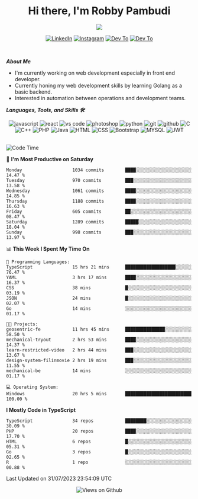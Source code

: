 <div align="center">
   <h1>Hi there, I'm Robby Pambudi </h1>

<img src="https://pronoun.cyou/x/y?subject=He&object=Him&height=20"> 
</div>

<p align='center'>
   <a href="https://www.linkedin.com/in/robbypambudi" target="_blank"><img src="https://img.shields.io/badge/LinkedIn-0077B5?style=for-the-badge&logo=linkedin&logoColor=white" alt="LinkedIn"></a>
   <a href="https://www.instagram.com/robbypambudi" target="_blank"><img src="https://img.shields.io/badge/Instagram-E4405F?style=for-the-badge&logo=instagram&logoColor=white" alt="Instagram"></a>
   <a href="https://dev.to/robbypambudi" target="_blank"><img src="https://img.shields.io/badge/dev.to-0A0A0A?style=for-the-badge&logo=dev.to&logoColor=white" alt="Dev To"></a>
   <a href="https://www.facebook.com/robbyulungpambudi" target="_blank"><img src="https://img.shields.io/badge/Facebook-1877F2?style=for-the-badge&logo=facebook&logoColor=white" alt="Dev To"></a>

</p> <p>
<br>
   
***About Me***
   
- I'm currently working on web development especially in front end developer.
- Currently honing my web development skills by learning Golang as a basic backend.
- Interested in automation between operations and development teams.
 
   
***Languages, Tools, and Skills 🛠***

   <div align="center">
   <img src="https://img.shields.io/badge/JavaScript-F7DF1E?style=for-the-badge&logo=javascript&logoColor=black" alt="javascript" />
      <img src="https://img.shields.io/badge/React-61DAFB?style=for-the-badge&logo=react&logoColor=black" alt="react" />
      <img src="https://img.shields.io/badge/vs%20code-007ACC?style=for-the-badge&logo=visual%20studio%20code&logoColor=white" alt="vs code" />
      <img src="https://img.shields.io/badge/adobe%20photoshop-31A8FF?style=for-the-badge&logo=adobe%20photoshop&logoColor=white" alt="photoshop" />
      <img src="https://img.shields.io/badge/python-3776AB?style=for-the-badge&logo=python&logoColor=white" alt="python" />
      <img src="https://img.shields.io/badge/Git-F05032?style=for-the-badge&logo=git&logoColor=white" alt="git" />
      <img src="https://img.shields.io/badge/GitHub-100000?style=for-the-badge&logo=github&logoColor=white" alt="github" />
      <img src="https://img.shields.io/badge/c-%2300599C.svg?style=for-the-badge&logo=c&logoColor=white" alt="C" />
      <img src="https://img.shields.io/badge/c++-%2300599C.svg?style=for-the-badge&logo=c%2B%2B&logoColor=white" alt="C++" />   
      <img src="https://img.shields.io/badge/PHP-777BB4?style=for-the-badge&logo=php&logoColor=white" alt="PHP" />
      <img src="https://img.shields.io/badge/Java-ED8B00?style=for-the-badge&logo=java&logoColor=white" alt="Java"/>
      <img src="https://img.shields.io/badge/HTML5-E34F26?style=for-the-badge&logo=html5&logoColor=white" alt="HTML" />
      <img src="https://img.shields.io/badge/CSS-239120?&style=for-the-badge&logo=css3&logoColor=white" alt ="CSS" />
      <img src="https://img.shields.io/badge/Bootstrap-563D7C?style=for-the-badge&logo=bootstrap&logoColor=white" alt="Bootstrap" />
      <img src="https://img.shields.io/badge/MySQL-00000F?style=for-the-badge&logo=mysql&logoColor=white" alt="MYSQL" />
      <img src="https://img.shields.io/badge/json%20web%20tokens-323330?style=for-the-badge&logo=json-web-tokens&logoColor=pink" alt="JWT" />
      
   </div><br>
   
<!--START_SECTION:waka-->
![Code Time](http://img.shields.io/badge/Code%20Time-930%20hrs%2011%20mins-blue)

📅 **I'm Most Productive on Saturday** 

```text
Monday                   1034 commits        ████░░░░░░░░░░░░░░░░░░░░░   14.47 % 
Tuesday                  970 commits         ███░░░░░░░░░░░░░░░░░░░░░░   13.58 % 
Wednesday                1061 commits        ████░░░░░░░░░░░░░░░░░░░░░   14.85 % 
Thursday                 1188 commits        ████░░░░░░░░░░░░░░░░░░░░░   16.63 % 
Friday                   605 commits         ██░░░░░░░░░░░░░░░░░░░░░░░   08.47 % 
Saturday                 1289 commits        █████░░░░░░░░░░░░░░░░░░░░   18.04 % 
Sunday                   998 commits         ███░░░░░░░░░░░░░░░░░░░░░░   13.97 % 
```


📊 **This Week I Spent My Time On** 

```text
💬 Programming Languages: 
TypeScript               15 hrs 21 mins      ███████████████████░░░░░░   76.47 % 
YAML                     3 hrs 17 mins       ████░░░░░░░░░░░░░░░░░░░░░   16.37 % 
CSS                      38 mins             █░░░░░░░░░░░░░░░░░░░░░░░░   03.19 % 
JSON                     24 mins             █░░░░░░░░░░░░░░░░░░░░░░░░   02.07 % 
Go                       14 mins             ░░░░░░░░░░░░░░░░░░░░░░░░░   01.17 % 

🐱‍💻 Projects: 
geosentric-fe            11 hrs 45 mins      ███████████████░░░░░░░░░░   58.50 % 
mechanical-tryout        2 hrs 53 mins       ████░░░░░░░░░░░░░░░░░░░░░   14.37 % 
learn-restricted-video   2 hrs 44 mins       ███░░░░░░░░░░░░░░░░░░░░░░   13.67 % 
design-system-filinmovie 2 hrs 19 mins       ███░░░░░░░░░░░░░░░░░░░░░░   11.55 % 
mechanical-be            14 mins             ░░░░░░░░░░░░░░░░░░░░░░░░░   01.17 % 

💻 Operating System: 
Windows                  20 hrs 5 mins       █████████████████████████   100.00 % 
```

**I Mostly Code in TypeScript** 

```text
TypeScript               34 repos            ████████░░░░░░░░░░░░░░░░░   30.09 % 
PHP                      20 repos            ████░░░░░░░░░░░░░░░░░░░░░   17.70 % 
HTML                     6 repos             █░░░░░░░░░░░░░░░░░░░░░░░░   05.31 % 
Go                       3 repos             █░░░░░░░░░░░░░░░░░░░░░░░░   02.65 % 
R                        1 repo              ░░░░░░░░░░░░░░░░░░░░░░░░░   00.88 % 
```




 Last Updated on 31/07/2023 23:54:09 UTC
<!--END_SECTION:waka-->

<div align="center">
<img src="https://komarev.com/ghpvc/?username=robbypambudi&color=green" alt="Views on Github" />
</div>

